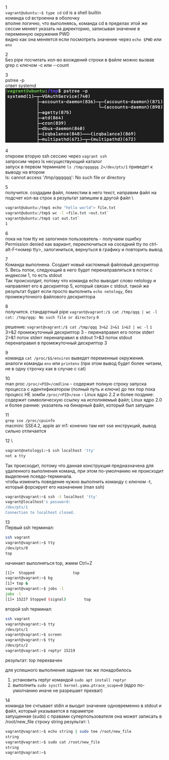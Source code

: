 1 \
`vagrant@ubuntu:~$ type cd`
cd is a shell builtin \
 команда cd встроенна в оболочку \
вполне логично, что выполняясь, команда cd в пределах этой же сессии меняет указать на директорию, записывая значение в переменную окружения PWD \
видно как она меняется если посмотреть значение через `echo $PWD` или `env`

2 \
Без pipe посчитать кол-во вхождений строки в файле можно вызвав grep c ключом -c или --count

3 \
pstree -p \
ответ systemd \
![](img/systemd.png)

4 \
откроем вторую ssh сессию через `vagrant ssh` \
запросим через ls несуществующий каталог \
запуск в первом терминале `ls /tmp/qqqqqq 2>/dev/pts/1` приведет к выводу на втором\
ls: cannot access '/tmp/qqqqqq': No such file or directory

5 \
получится. создадим файл, поместим в него текст, направим файл на подсчет кол-ва строк а результат запишем в другой файл \
```bash
vagrant@ubuntu:/tmp$ echo "hello world"> file.txt
vagrant@ubuntu:/tmp$ wc -l <file.txt >out.txt`
vagrant@ubuntu:/tmp$ cat out.txt`
1
```
6 \
пока на том tty не залогинен пользователь - получаем ошибку Permission denied
как вариант, переключиться на соседний tty по ctrl-alt-F<номер tty>, залогиниться, вернуться в графику и повторить вывод

7 \
Команда выполнена. Создает новый кастомный файловый дескриптор 5. Весь поток, следующий в него будет перенаправляться в поток с индексом 1, то есть stdout \
Так происхолдит, потому что команда echo выводит слово netology и направляет его в дескриптор 5, который связан с stdout. 
такой же результат будет если просто выполнить `echo netology`, без промежуточного файлового дескриптора

8 \
получится.
стандартный pipe
`vagrant@vagrant:/$ cat /tmp/qqq | wc -l`
`cat: /tmp/qqq: No such file or directory`
`0`

решение:
`vagrant@vagrant:/$ cat /tmp/qqq 3>&2 2>&1 1>&3 | wc -l`
`1` \
3>&2 промежуточный дескриптор 3 - перенаправил его поток stderr
2>&1 поток stderr перенаправил в stdout
1>&3 поток stdout перенаправил в промежуточный дескриптор 3

9 \
команда `cat /proc/$$/environ` выведет переменные окружения.\
аналоги команды `env` или `printenv` (при этом вывод будет более читаем, не в одну строчку как в случае с cat)

10 \
man proc
`/proc/<PID>/cmdline` - содержит полную строку запуска процесса с идентификатором <PID> (полный путь и ключи) до тех пор пока процесс НЕ зомби
`/proc/<PID>/exe` - Linux ядро 2.2 и более поздние: содержит символическую ссылку на исполняемый файл; Linux ядро 2.0 и более ранние: указатель на бинарный файл, который был запущен

11 \
`grep sse /proc/cpuinfo` \
macmini: SSE4.2, apple air m1: конечно там нет sse инструкций, вывод сильно отличается


12 \
``` bash
vagrant@netology1:~$ ssh localhost 'tty' 
not a tty
```
Так происходит, потому что данная конструкция предназначена для удаленного выполнения команд, при этом по-умолчанию не происходит выделение псевдо-терминала. \
чтобы изменить поведение нужно выполнить команду с ключом -t, который форсирует его назначение (man ssh)

```bash
vagrant@vagrant:~$ ssh -t localhost 'tty'
vagrant@localhost's password: 
/dev/pts/1
Connection to localhost closed.
```

13 \
Первый ssh терминал:
```bash
ssh vagrant
vagrant@vagrant:~$ tty
/dev/pts/0
top
````
начинает выполняться top, жмем Ctrl+Z
```bash
[1]+  Stopped                 top
vagrant@vagrant:~$ bg
[1]+ top &
vagrant@vagrant:~$ jobs -l
jobs -l
[1]+ 15227 Stopped (signal)        top
```
второй ssh терминал:
```bash
ssh vagrant
vagrant@vagrant:~$ tty
/dev/pts/1
vagrant@vagrant:~$ screen
vagrant@vagrant:~$ tty
/dev/pts/2
vagrant@vagrant:~$ reptyr 15219
```
результат: top перехвачен

для успешного выполнения задания так же понадобилось 
1. установить reptyr командой `sudo apt install reptyr`
2. выполнить `sudo sysctl kernel.yama.ptrace_scope=0` (ядро по-умолчанию иначе не разрешает прехват)

14 \
команда tee счтывает stdin и выодит значение одновременно в stdout и файл, который указывается в параметре \
запущенная (sudo) с правами суперпользователя она может записать в /root/new_file строку string
результат: \
```bash
vagrant@vagrant:~$ echo string | sudo tee /root/new_file
string
vagrant@vagrant:~$ sudo cat /root/new_file
string
vagrant@vagrant:~$ 
```


